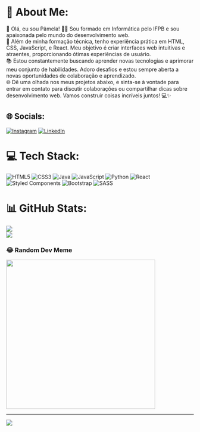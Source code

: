 # 💫 About Me:
👋 Olá, eu sou Pâmela! 👩‍💻 Sou formado em Informática pelo IFPB e sou apaixonada pelo mundo do desenvolvimento web.<br>💼 Além de minha formação técnica, tenho experiência prática em HTML, CSS, JavaScript, e React. Meu objetivo é criar interfaces web intuitivas e atraentes, proporcionando ótimas experiências de usuário.<br>📚 Estou constantemente buscando aprender novas tecnologias e aprimorar meu conjunto de habilidades. Adoro desafios e estou sempre aberta a novas oportunidades de colaboração e aprendizado.<br>🌐 Dê uma olhada nos meus projetos abaixo, e sinta-se à vontade para entrar em contato para discutir colaborações ou compartilhar dicas sobre desenvolvimento web. Vamos construir coisas incríveis juntos! 💻✨


## 🌐 Socials:
[![Instagram](https://img.shields.io/badge/Instagram-%23E4405F.svg?logo=Instagram&logoColor=white)](https://instagram.com/@pamialvs) [![LinkedIn](https://img.shields.io/badge/LinkedIn-%230077B5.svg?logo=linkedin&logoColor=white)](https://linkedin.com/in/https://www.linkedin.com/in/p%C3%A2mela-fernandes-59baaa272/) 

# 💻 Tech Stack:
![HTML5](https://img.shields.io/badge/html5-%23E34F26.svg?style=for-the-badge&logo=html5&logoColor=white) ![CSS3](https://img.shields.io/badge/css3-%231572B6.svg?style=for-the-badge&logo=css3&logoColor=white) ![Java](https://img.shields.io/badge/java-%23ED8B00.svg?style=for-the-badge&logo=openjdk&logoColor=white) ![JavaScript](https://img.shields.io/badge/javascript-%23323330.svg?style=for-the-badge&logo=javascript&logoColor=%23F7DF1E) ![Python](https://img.shields.io/badge/python-3670A0?style=for-the-badge&logo=python&logoColor=ffdd54) ![React](https://img.shields.io/badge/react-%2320232a.svg?style=for-the-badge&logo=react&logoColor=%2361DAFB) ![Styled Components](https://img.shields.io/badge/styled--components-DB7093?style=for-the-badge&logo=styled-components&logoColor=white) ![Bootstrap](https://img.shields.io/badge/bootstrap-%238511FA.svg?style=for-the-badge&logo=bootstrap&logoColor=white) ![SASS](https://img.shields.io/badge/SASS-hotpink.svg?style=for-the-badge&logo=SASS&logoColor=white)

# 📊 GitHub Stats:
![](https://github-readme-streak-stats.herokuapp.com/?user=pamialvs&theme=dracula&hide_border=false)<br/>
![](https://github-readme-stats.vercel.app/api/top-langs/?username=pamialvs&theme=dracula&hide_border=false&include_all_commits=true&count_private=false&layout=compact)

### 😂 Random Dev Meme
<img src='https://randommeme-five.vercel.app/' style="height: 400px;"/>

---
[![](https://visitcount.itsvg.in/api?id=pamialvs&icon=7&color=10)](https://visitcount.itsvg.in)

<!-- Proudly created with GPRM ( https://gprm.itsvg.in ) -->
